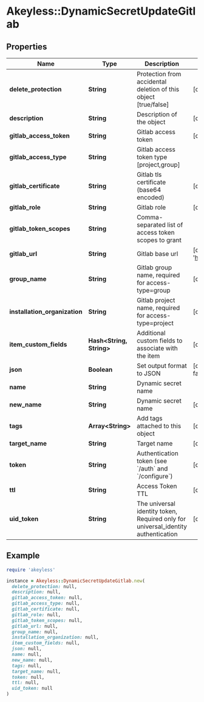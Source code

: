 # Akeyless::DynamicSecretUpdateGitlab

## Properties

| Name | Type | Description | Notes |
| ---- | ---- | ----------- | ----- |
| **delete_protection** | **String** | Protection from accidental deletion of this object [true/false] | [optional] |
| **description** | **String** | Description of the object | [optional] |
| **gitlab_access_token** | **String** | Gitlab access token | [optional] |
| **gitlab_access_type** | **String** | Gitlab access token type [project,group] |  |
| **gitlab_certificate** | **String** | Gitlab tls certificate (base64 encoded) | [optional] |
| **gitlab_role** | **String** | Gitlab role | [optional] |
| **gitlab_token_scopes** | **String** | Comma-separated list of access token scopes to grant |  |
| **gitlab_url** | **String** | Gitlab base url | [optional][default to &#39;https://gitlab.com/&#39;] |
| **group_name** | **String** | Gitlab group name, required for access-type&#x3D;group | [optional] |
| **installation_organization** | **String** | Gitlab project name, required for access-type&#x3D;project | [optional] |
| **item_custom_fields** | **Hash&lt;String, String&gt;** | Additional custom fields to associate with the item | [optional] |
| **json** | **Boolean** | Set output format to JSON | [optional][default to false] |
| **name** | **String** | Dynamic secret name |  |
| **new_name** | **String** | Dynamic secret name | [optional] |
| **tags** | **Array&lt;String&gt;** | Add tags attached to this object | [optional] |
| **target_name** | **String** | Target name | [optional] |
| **token** | **String** | Authentication token (see &#x60;/auth&#x60; and &#x60;/configure&#x60;) | [optional] |
| **ttl** | **String** | Access Token TTL | [optional] |
| **uid_token** | **String** | The universal identity token, Required only for universal_identity authentication | [optional] |

## Example

```ruby
require 'akeyless'

instance = Akeyless::DynamicSecretUpdateGitlab.new(
  delete_protection: null,
  description: null,
  gitlab_access_token: null,
  gitlab_access_type: null,
  gitlab_certificate: null,
  gitlab_role: null,
  gitlab_token_scopes: null,
  gitlab_url: null,
  group_name: null,
  installation_organization: null,
  item_custom_fields: null,
  json: null,
  name: null,
  new_name: null,
  tags: null,
  target_name: null,
  token: null,
  ttl: null,
  uid_token: null
)
```

